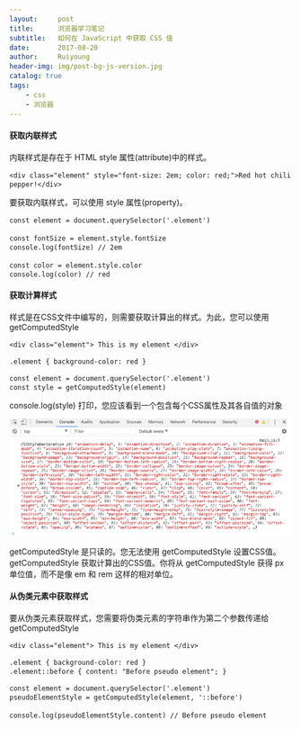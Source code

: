 ```yaml
--- 
layout:     post
title:      浏览器学习笔记
subtitle:   如何在 JavaScript 中获取 CSS 值
date:       2017-08-20
author:     Ruiyoung
header-img: img/post-bg-js-version.jpg
catalog: true
tags:
    - css
    - 浏览器
---
```


#### 获取内联样式  

内联样式是存在于 HTML style 属性(attribute)中的样式。

```{.html}
<div class="element" style="font-size: 2em; color: red;">Red hot chili pepper!</div>
```

要获取内联样式，可以使用 style 属性(property)。

```{.javaScript}
const element = document.querySelector('.element')

const fontSize = element.style.fontSize
console.log(fontSize) // 2em

const color = element.style.color
console.log(color) // red
```

#### 获取计算样式  

样式是在CSS文件中编写的，则需要获取计算出的样式。为此，您可以使用 getComputedStyle  

```{.html}
<div class="element"> This is my element </div>
```

```{.css}
.element { background-color: red }
```

```{.javaScript}
const element = document.querySelector('.element')
const style = getComputedStyle(element)
```

console.log(style) 打印，您应该看到一个包含每个CSS属性及其各自值的对象  

![style对象](/img/getComputedStyle.png)

getComputedStyle 是只读的。您无法使用 getComputedStyle 设置CSS值。  
getComputedStyle 获取计算出的CSS值。你将从 getComputedStyle 获得 px 单位值，而不是像 em 和 rem 这样的相对单位。  

#### 从伪类元素中获取样式  

要从伪类元素获取样式，您需要将伪类元素的字符串作为第二个参数传递给 getComputedStyle

```{.html}
<div class="element"> This is my element </div>
```

```{.css}
.element { background-color: red }
.element::before { content: "Before pseudo element"; }
```

```{.javaScript}
const element = document.querySelector('.element')
pseudoElementStyle = getComputedStyle(element, '::before')

console.log(pseudoElementStyle.content) // Before pseudo element
```
